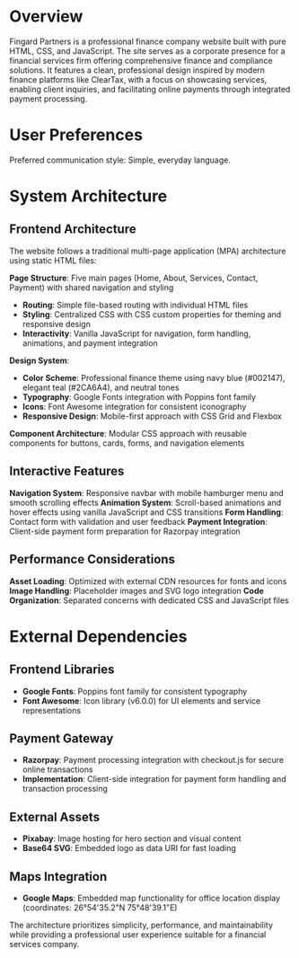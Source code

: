 # Overview

Fingard Partners is a professional finance company website built with pure HTML, CSS, and JavaScript. The site serves as a corporate presence for a financial services firm offering comprehensive finance and compliance solutions. It features a clean, professional design inspired by modern finance platforms like ClearTax, with a focus on showcasing services, enabling client inquiries, and facilitating online payments through integrated payment processing.

# User Preferences

Preferred communication style: Simple, everyday language.

# System Architecture

## Frontend Architecture
The website follows a traditional multi-page application (MPA) architecture using static HTML files:

**Page Structure**: Five main pages (Home, About, Services, Contact, Payment) with shared navigation and styling
- **Routing**: Simple file-based routing with individual HTML files
- **Styling**: Centralized CSS with CSS custom properties for theming and responsive design
- **Interactivity**: Vanilla JavaScript for navigation, form handling, animations, and payment integration

**Design System**: 
- **Color Scheme**: Professional finance theme using navy blue (#002147), elegant teal (#2CA6A4), and neutral tones
- **Typography**: Google Fonts integration with Poppins font family
- **Icons**: Font Awesome integration for consistent iconography
- **Responsive Design**: Mobile-first approach with CSS Grid and Flexbox

**Component Architecture**: Modular CSS approach with reusable components for buttons, cards, forms, and navigation elements

## Interactive Features
**Navigation System**: Responsive navbar with mobile hamburger menu and smooth scrolling effects
**Animation System**: Scroll-based animations and hover effects using vanilla JavaScript and CSS transitions
**Form Handling**: Contact form with validation and user feedback
**Payment Integration**: Client-side payment form preparation for Razorpay integration

## Performance Considerations
**Asset Loading**: Optimized with external CDN resources for fonts and icons
**Image Handling**: Placeholder images and SVG logo integration
**Code Organization**: Separated concerns with dedicated CSS and JavaScript files

# External Dependencies

## Frontend Libraries
- **Google Fonts**: Poppins font family for consistent typography
- **Font Awesome**: Icon library (v6.0.0) for UI elements and service representations

## Payment Gateway
- **Razorpay**: Payment processing integration with checkout.js for secure online transactions
- **Implementation**: Client-side integration for payment form handling and transaction processing

## External Assets
- **Pixabay**: Image hosting for hero section and visual content
- **Base64 SVG**: Embedded logo as data URI for fast loading

## Maps Integration
- **Google Maps**: Embedded map functionality for office location display (coordinates: 26°54'35.2"N 75°48'39.1"E)

The architecture prioritizes simplicity, performance, and maintainability while providing a professional user experience suitable for a financial services company.